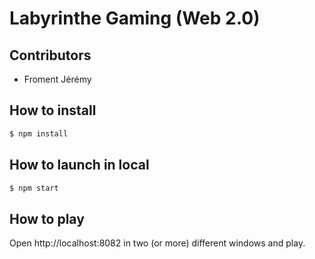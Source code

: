 # Labyrinthe Gaming (Web 2.0)


## Contributors

- Froment Jérémy

## How to install

```bash
$ npm install
```

## How to launch in local

```bash
$ npm start
```

## How to play

Open http://localhost:8082 in two (or more) different windows and play.